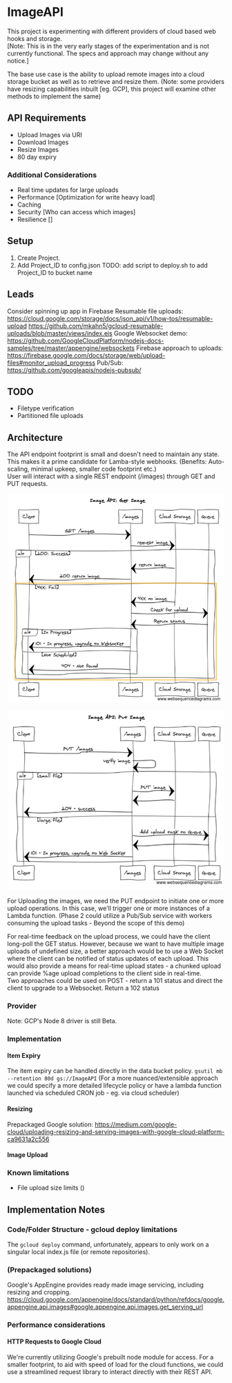 # ImageAPI
This project is experimenting with different providers of cloud based web hooks and storage.  
[Note: This is in the very early stages of the experimentation and is not currently functional. The specs and approach may change without any notice.]  

The base use case is the ability to upload remote images into a cloud storage bucket as well as to retrieve and resize them.
(Note: some providers have resizing capabilities inbuilt [eg. GCP], this project will examine other methods to implement the same)

## API Requirements
- Upload Images via URI
- Download Images
- Resize Images
- 80 day expiry

### Additional Considerations
- Real time updates for large uploads
- Performance [Optimization for write heavy load]
- Caching
- Security [Who can access which images]
- Resilience []

## Setup
1. Create Project.
2. Add Project_ID to config.json
TODO: add script to deploy.sh to add Project_ID to bucket name

## Leads
Consider spinning up app in Firebase
Resumable file uploads: https://cloud.google.com/storage/docs/json_api/v1/how-tos/resumable-upload
https://github.com/mkahn5/gcloud-resumable-uploads/blob/master/views/index.ejs
Google Websocket demo: https://github.com/GoogleCloudPlatform/nodejs-docs-samples/tree/master/appengine/websockets
Firebase approach to uploads: https://firebase.google.com/docs/storage/web/upload-files#monitor_upload_progress
Pub/Sub: https://github.com/googleapis/nodejs-pubsub/


## TODO
- Filetype verification
- Partitioned file uploads


## Architecture
The API endpoint footprint is small and doesn't need to maintain any state. This makes it a prime candidate for Lamba-style webhooks. (Benefits: Auto-scaling, minimal upkeep, smaller code footprint etc.)  
User will interact with a single REST endpoint (/images) through GET and PUT requests.  

![Image API GET sequence](/doc_assets/GET.png)  

![Image API PUT sequence](/doc_assets/PUT.png)

For Uploading the images, we need the PUT endpoint to initiate one or more upload operations. In this case, we'll trigger one or more instances of a Lambda function. (Phase 2 could utilize a Pub/Sub service with workers consuming the upload tasks - Beyond the scope of this demo)  


For real-time feedback on the upload process, we could have the client long-poll the GET status. However, because we want to have multiple image uploads of undefined size, a better approach would be to use a Web Socket where the client can be notified of status updates of each upload. This would also provide a means for real-time upload states - a chunked upload can provide %age upload completions to the client side in real-time.  
Two approaches could be used on POST - return a 101 status and direct the client to upgrade to a Websocket. Return a 102 status

### Provider
Note: GCP's Node 8 driver is still Beta.

### Implementation
#### Item Expiry
The item expiry can be handled directly in the data bucket policy.
`gsutil mb --retention 80d gs://ImageAPI`
(For a more nuanced/extensible approach we could specify a more detailed lifecycle policy or have a lambda function launched via scheduled CRON job - eg. via cloud scheduler)

#### Resizing

Prepackaged Google solution:
https://medium.com/google-cloud/uploading-resizing-and-serving-images-with-google-cloud-platform-ca9631a2c556

#### Image Upload

### Known limitations
- File upload size limits ()

## Implementation Notes
### Code/Folder Structure - gcloud deploy limitations
The `gcloud deploy` command, unfortunately, appears to only work on a singular local index.js file (or remote repositories).

### (Prepackaged solutions)
Google's AppEngine provides ready made image servicing, including resizing and cropping.
https://cloud.google.com/appengine/docs/standard/python/refdocs/google.appengine.api.images#google.appengine.api.images.get_serving_url

### Performance considerations
#### HTTP Requests to Google Cloud
We're currently utilizing Google's prebuilt node module for access. For a smaller footprint, to aid with speed of load for the cloud functions, we could use a streamlined request library to interact directly with their REST API.  

